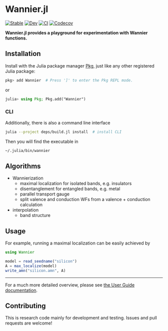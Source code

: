 # Wannier.jl

[![Stable](https://img.shields.io/badge/docs-stable-blue.svg)](https://qiaojunfeng.github.io/Wannier.jl/stable)
[![Dev](https://img.shields.io/badge/docs-dev-blue.svg)](https://qiaojunfeng.github.io/Wannier.jl/dev)
[![CI](https://github.com/qiaojunfeng/Wannier.jl/workflows/CI/badge.svg)](https://github.com/qiaojunfeng/Wannier.jl/actions?query=workflow%3ACI)
[![Codecov](https://codecov.io/gh/qiaojunfeng/Wannier.jl/branch/master/graph/badge.svg)](https://codecov.io/gh/qiaojunfeng/Wannier.jl)

**Wannier.jl provides a playground for experimentation with Wannier functions.**

## Installation

Install with the Julia package manager [Pkg](https://pkgdocs.julialang.org/), just like any other registered Julia package:

```jl
pkg> add Wannier  # Press ']' to enter the Pkg REPL mode.
```

or

```jl
julia> using Pkg; Pkg.add("Wannier")
```

### CLI

Additionally, there is also a command line interface

```bash
julia --project deps/build.jl install  # install CLI
```

Then you will find the executable in

```bash
~/.julia/bin/wannier
```

## Algorithms

* Wannierization
  * maximal localization for isolated bands, e.g. insulators
  * disentanglement for entangled bands, e.g. metal
  * parallel transport gauge
  * split valence and conduction WFs from a valence + conduction calculation
* interpolation
  * band structure

## Usage

For example, running a maximal localization can be easily achieved by

```jl
using Wannier

model = read_seedname("silicon")
A = max_localize(model)
write_amn("silicon.amn", A)
```

---

For a much more detailed overview, please see [the User Guide documentation](https://qiaojunfeng.github.io/Wannier.jl/stable/user/).

## Contributing

This is research code mainly for development and testing.
Issues and pull requests are welcome!
